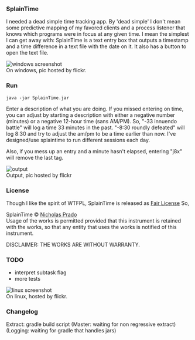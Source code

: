 
### SplainTime

I needed a dead simple time tracking app. By 'dead simple' I don't mean some predictive mapping of my favored clients and a process listener that knows which programs were in focus at any given time. I mean the simplest I can get away with: SplainTime is a text entry box that outputs a timestamp and a time difference in a text file with the date on it. It also has a button to open the text file.

![windows screenshot](https://farm1.staticflickr.com/430/19979150661_40037d989c_o.jpg)  
On windows, pic hosted by flickr.

### Run

    java -jar SplainTime.jar

Enter a description of what you are doing. If you missed entering on time, you can adjust by starting a description with either a negative number (minutes) or a negative 12-hour time (sans AM/PM). So, "-33 innuendo battle" will log a time 33 minutes in the past. "-8:30 roundly defeated" will log 8:30 and try to adjust the am/pm to be a time earlier than now. I've designed/use splaintime to run different sessions each day.

Also, if you mess up an entry and a minute hasn't elapsed, entering "j8x" will remove the last tag.

![output](https://farm4.staticflickr.com/3834/19351574364_91f8ce13c0_o.png)  
Output, pic hosted by flickr

### License

Though I like the spirit of WTFPL, SplainTime is released as [Fair License](http://fairlicense.org/) So,

SplainTime &copy; [Nicholas Prado](www.nzen.ws)  
Usage of the works is permitted provided that this instrument is retained with the works, so that any entity that uses the works is notified of this instrument.

DISCLAIMER: THE WORKS ARE WITHOUT WARRANTY.

### TODO

* interpret subtask flag
* more tests

![linux screenshot](https://farm1.staticflickr.com/422/19787232209_fd6d79d140_o_d.png)  
On linux, hosted by flickr.

### Changelog

Extract: gradle build script
(Master: waiting for non regressive extract)
(Logging: waiting for gradle that handles jars)
